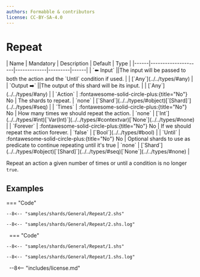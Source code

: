 ```yaml
---
authors: Formabble & contributors
license: CC-BY-SA-4.0
---
```



# Repeat

<div class="sh-parameters" markdown="1">
| Name | Mandatory | Description | Default | Type |
|------|---------------------|-------------|---------|------|
| `⬅️ Input` ||The input will be passed to both the action and the `Until` condition if used. | | [`Any`](../../types/#any) |
| `Output ➡️` ||The output of this shard will be its input. | | [`Any`](../../types/#any) |
| `Action` | :fontawesome-solid-circle-plus:{title="No"} No  | The shards to repeat. | `none` | [`Shard`](../../types/#object)[`[Shard]`](../../types/#seq) |
| `Times` | :fontawesome-solid-circle-plus:{title="No"} No  | How many times we should repeat the action. | `none` | [`Int`](../../types/#int)[`Var(Int)`](../../types/#contextvar)[`None`](../../types/#none) |
| `Forever` | :fontawesome-solid-circle-plus:{title="No"} No  | If we should repeat the action forever. | `false` | [`Bool`](../../types/#bool) |
| `Until` | :fontawesome-solid-circle-plus:{title="No"} No  | Optional shards to use as predicate to continue repeating until it's true | `none` | [`Shard`](../../types/#object)[`[Shard]`](../../types/#seq)[`None`](../../types/#none) |

</div>

Repeat an action a given number of times or until a condition is no longer `true`.

## Examples

=== "Code"

  ```x86asm linenums="1"
  --8<-- "samples/shards/General/Repeat/2.shs"
  ```

  ```
  --8<-- "samples/shards/General/Repeat/2.shs.log"
  ```
&nbsp;
=== "Code"

  ```x86asm linenums="1"
  --8<-- "samples/shards/General/Repeat/1.shs"
  ```

  ```
  --8<-- "samples/shards/General/Repeat/1.shs.log"
  ```
&nbsp;
--8<-- "includes/license.md"

